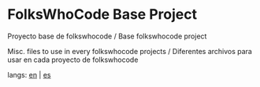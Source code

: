# FolksWhoCode Base Project

Proyecto base de folkswhocode / Base folkswhocode project

Misc. files to use in every folkswhocode projects / Diferentes archivos para usar en cada proyecto de folkswhocode

langs: [en](https://github.com/folkswhocode/base/tree/master/en) | [es](https://github.com/folkswhocode/base/tree/master/es)
